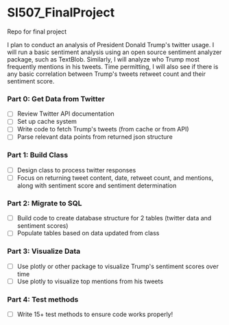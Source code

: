 # SI507_FinalProject
Repo for final project

I plan to conduct an analysis of President Donald Trump's twitter usage. I will run a basic sentiment analysis using an open source sentiment analyzer package, such as TextBlob. Similarly, I will analyze who Trump most frequently mentions in his tweets. Time permitting, I will also see if there is any basic correlation between Trump's tweets retweet count and their sentiment score. 

### Part 0: Get Data from Twitter
- [ ] Review Twitter API documentation
- [ ] Set up cache system
- [ ] Write code to fetch Trump's tweets (from cache or from API)
- [ ] Parse relevant data points from returned json structure

### Part 1: Build Class
- [ ] Design class to process twitter responses
- [ ] Focus on returning tweet content, date, retweet count, and mentions, along with sentiment score and sentiment determination

### Part 2: Migrate to SQL
- [ ] Build code to create database structure for 2 tables (twitter data and sentiment scores)
- [ ] Populate tables based on data updated from class

### Part 3: Visualize Data
- [ ] Use plotly or other package to visualize Trump's sentiment scores over time
- [ ] Use plotly to visualize top mentions from his tweets

### Part 4: Test methods
- [ ] Write 15+ test methods to ensure code works properly! 
